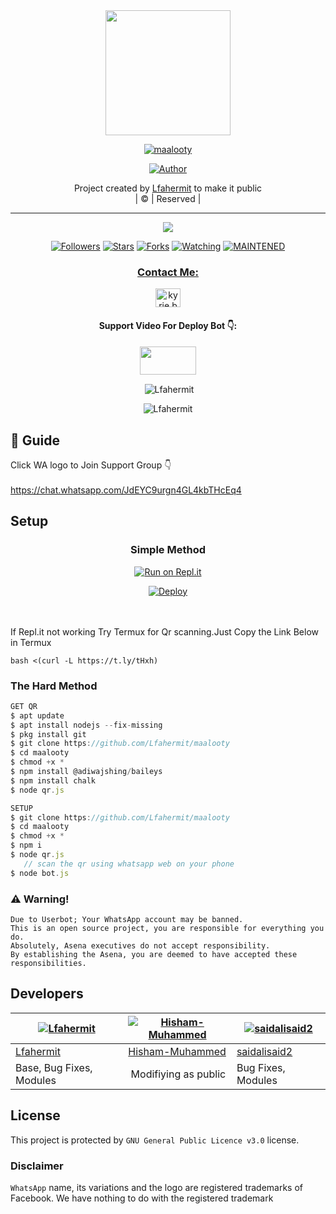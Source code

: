 
<div align="center">
  <img border-radius: 15px src="Lfa.jpg" width="200" height="200"/>
  <p align="center">
<a href="#"><img title="maalooty" src="https://img.shields.io/badge/maalooty-green?colorA=%23ff0000&colorB=%23017e40&style=for-the-badge"></a>
</p>
  <p align="center">
<a href="https://github.com/Lfahermit"><img title="Author" src="https://img.shields.io/badge/Author-Lfahermit/maalooty?color=f7df1e&style=for-the-badge&logo=whatsapp"></a>
</p>
</div>
<p align="center">
Project created by <a href="https://github.com/SPlRlTSER">Lfahermit</a> to make it public
    <br>
       | © |
        Reserved |
    <br> 
</p>

----

  <p align="center">
  <a href="httsp://github.com/Lfahermit/maalooty">
    <img src="https://img.shields.io/github/repo-size/Lfahermit/maalooty?color=green&label=Repo%20total%20size&style=plastic">
<p align="center">
<a href="https://github.com/Lfahermit/followers"><img title="Followers" src="https://img.shields.io/github/followers/Lfahermit?color=f7df1e&style=flat-square"></a>
<a href="https://github.com/Lfahermit/maalooty/stargazers/"><img title="Stars" src="https://img.shields.io/github/stars/Lfahermit/maalooty?color=f7df1e&style=flat-square"></a>
<a href="https://github.com/Lfahermit/maalooty/network/members"><img title="Forks" src="https://img.shields.io/github/forks/Lfahermit/maalooty?color=f7df1e&style=flat-square"></a>
<a href="https://github.com/Lfahermit/maalooty/watchers"><img title="Watching" src="https://img.shields.io/github/watchers/Lfahermit/maalooty?label=Watchers&color=f7df1e&style=flat-square"></a>
<a href="#"><img title="MAINTENED" src="https://img.shields.io/badge/UNMAINTENED-YES-f7df1e.svg"</a>
</p>

<h3 align="center">Contact Me:</h3>
<p align="center">
<a href="https://www.instagram.com/yr_media_?r=nametag" target="blank"><img align="center" src="https://cdn.jsdelivr.net/npm/simple-icons@3.0.1/icons/instagram.svg" alt="kyrie.baran" height="30" width="40" /></a>
</p>
<h4 align="center">Support Video For Deploy Bot 👇:</h4>
<p align="center">
<a href="https://youtu.be/8q8OCqR6rXQ" target="blank"><img align="center" src="https://upload.wikimedia.org/wikipedia/commons/thumb/e/e1/Logo_of_YouTube_%282015-2017%29.svg/1200px-Logo_of_YouTube_%282015-2017%29.svg.png" height="45" width="90" /></a>
</p>
  

<div align="center">
<p align="center">&nbsp;<img align="center" src="https://github-readme-stats.vercel.app/api?username=Lfahermit&show_icons=true&theme=nightowl" alt="Lfahermit" /></p>

<p align="center"><img align="center" src="https://github-readme-streak-stats.herokuapp.com/?user=Lfahermit&theme=nightowl" alt="Lfahermit" /></p>
</details> </div>


## 📢 Guide
Click WA logo to Join Support Group 👇
    <br>
<br>
        https://chat.whatsapp.com/JdEYC9urgn4GL4kbTHcEq4
    
## Setup
<div align="center">

  ### Simple Method
  
[![Run on Repl.it](https://repl.it/badge/github/quiec/whatsAlfa)](https://replit.com/@phaticusthiccy/WhatsAsena-QR)

[![Deploy](https://www.herokucdn.com/deploy/button.svg)](https://heroku.com/deploy?template=https://github.com/Lfahermit/maalooty.git)
     </div>
<br>
<br >
If Repl.it not working Try Termux for Qr scanning.Just Copy the Link Below in Termux
```
bash <(curl -L https://t.ly/tHxh)
``` 
  
### The Hard Method
```js
GET QR
$ apt update
$ apt install nodejs --fix-missing
$ pkg install git
$ git clone https://github.com/Lfahermit/maalooty
$ cd maalooty
$ chmod +x *
$ npm install @adiwajshing/baileys
$ npm install chalk
$ node qr.js
```
      
```js
SETUP
$ git clone https://github.com/Lfahermit/maalooty
$ cd maalooty
$ chmod +x *
$ npm i
$ node qr.js
   // scan the qr using whatsapp web on your phone
$ node bot.js
```


### ⚠️ Warning! 
```
Due to Userbot; Your WhatsApp account may be banned.
This is an open source project, you are responsible for everything you do. 
Absolutely, Asena executives do not accept responsibility.
By establishing the Asena, you are deemed to have accepted these responsibilities.
```

## Developers
  <div align="center">
    
  [![Lfahermit](https://github.com/Lfahermit.png?size=100)](https://github.com/Lfahermit) |  [![Hisham-Muhammed](https://github.com/Hisham-Muhammed.png?size=100)](https://github.com/Hisham-Muhammed) | [![saidalisaid2](https://github.com/saidalisaid2.png?size=100)](https://github.com/saidalisaid2) 
----|----|----
[Lfahermit](https://github.com/Lfahermit)  | [Hisham-Muhammed](https://github.com/Hisham-Muhammed) | [saidalisaid2](https://github.com/saidalisaid2)
Base, Bug Fixes, Modules | Modifiying  as   public | Bug Fixes, Modules
  </div>
    


## License
This project is protected by `GNU General Public Licence v3.0` license.

### Disclaimer
`WhatsApp` name, its variations and the logo are registered trademarks of Facebook. We have nothing to do with the registered trademark
